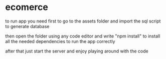 # ecomerce

to run app you need first to go to the assets folder and import the sql script to generate database



then open the folder using any code editor and write "npm install" to install all the  needed dependencies to run the app correctly



after that just start the server and enjoy playing around with the code
